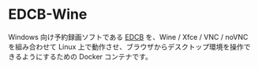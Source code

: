 
# EDCB-Wine

Windows 向け予約録画ソフトである [EDCB](https://github.com/tkntrec/EDCB) を、Wine / Xfce / VNC / noVNC を組み合わせて Linux 上で動作させ、ブラウザからデスクトップ環境を操作できるようにするための Docker コンテナです。
